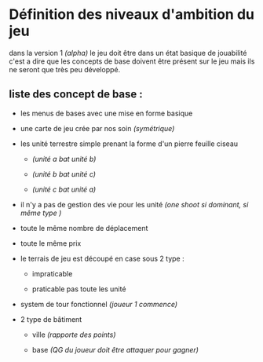 # Définition des niveaux d'ambition du jeu



dans la version 1 *(alpha)* le jeu doit être dans un état basique de jouabilité c'est a dire que les concepts de base doivent être présent sur le jeu mais ils ne seront que très peu développé.



## liste des concept de base :

- les menus de bases avec une mise en forme basique

- une carte de jeu crée par nos soin *(symétrique)*

- les unité terrestre simple prenant la forme d'un pierre feuille ciseau 
  
    - *(unité a bat unité b)*
  
    - *(unité b bat unité c)*
  
    - *(unité c bat unité a)*

- il n'y a pas de gestion des vie pour les unité *(one shoot si dominant, si même type )*

- toute le même nombre de déplacement

- toute le même prix

- le terrais de jeu est découpé en case sous 2 type :
  
  - impraticable
  
  - praticable pas toute les unité

- system de tour fonctionnel *(joueur 1 commence)*

- 2 type de bâtiment
  
  - ville *(rapporte des points)*
  
  - base *(QG du joueur doit être attaquer pour gagner)*



